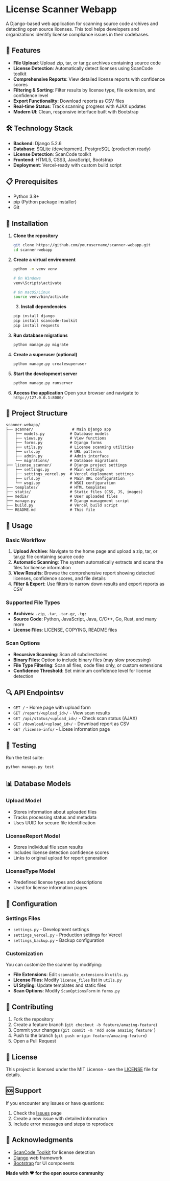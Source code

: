 # License Scanner Webapp

A Django-based web application for scanning source code archives and detecting open source licenses. This tool helps developers and organizations identify license compliance issues in their codebases.

## 🚀 Features

- **File Upload**: Upload zip, tar, or tar.gz archives containing source code
- **License Detection**: Automatically detect licenses using ScanCode toolkit
- **Comprehensive Reports**: View detailed license reports with confidence scores
- **Filtering & Sorting**: Filter results by license type, file extension, and confidence level
- **Export Functionality**: Download reports as CSV files
- **Real-time Status**: Track scanning progress with AJAX updates
- **Modern UI**: Clean, responsive interface built with Bootstrap

## 🛠️ Technology Stack

- **Backend**: Django 5.2.6
- **Database**: SQLite (development), PostgreSQL (production ready)
- **License Detection**: ScanCode toolkit
- **Frontend**: HTML5, CSS3, JavaScript, Bootstrap
- **Deployment**: Vercel-ready with custom build script

## 📋 Prerequisites

- Python 3.8+
- pip (Python package installer)
- Git

## 🔧 Installation

1. **Clone the repository**
   ```bash
   git clone https://github.com/yourusername/scanner-webapp.git
   cd scanner-webapp
   ```

2. **Create a virtual environment**
   ```bash
   python -m venv venv
   
   # On Windows
   venv\Scripts\activate
   
   # On macOS/Linux
   source venv/bin/activate
   ```
   3. **Install dependencies**
   ```bash
   pip install django
   pip install scancode-toolkit
   pip install requests
   ```

4. **Run database migrations**
   ```bash
   python manage.py migrate
   ```

5. **Create a superuser (optional)**
   ```bash
   python manage.py createsuperuser
   ```

6. **Start the development server**
   ```bash
   python manage.py runserver
   ```

7. **Access the application**
   Open your browser and navigate to `http://127.0.0.1:8000/`

## 📁 Project Structure

```
scanner-webapp/
├── scanner/                 # Main Django app
│   ├── models.py           # Database models
│   ├── views.py            # View functions
│   ├── forms.py            # Django forms
│   ├── utils.py            # License scanning utilities
│   ├── urls.py             # URL patterns
│   ├── admin.py            # Admin interface
│   └── migrations/         # Database migrations
├── license_scanner/        # Django project settings
│   ├── settings.py         # Main settings
│   ├── settings_vercel.py  # Vercel deployment settings
│   ├── urls.py             # Main URL configuration
│   └── wsgi.py             # WSGI configuration
├── templates/              # HTML templates
├── static/                 # Static files (CSS, JS, images)
├── media/                  # User uploaded files
├── manage.py               # Django management script
├── build.py                # Vercel build script
└── README.md               # This file
```

## 🎯 Usage

### Basic Workflow

1. **Upload Archive**: Navigate to the home page and upload a zip, tar, or tar.gz file containing source code
2. **Automatic Scanning**: The system automatically extracts and scans the files for license information
3. **View Results**: Browse the comprehensive report showing detected licenses, confidence scores, and file details
4. **Filter & Export**: Use filters to narrow down results and export reports as CSV

### Supported File Types

- **Archives**: `.zip`, `.tar`, `.tar.gz`, `.tgz`
- **Source Code**: Python, JavaScript, Java, C/C++, Go, Rust, and many more
- **License Files**: LICENSE, COPYING, README files
### Scan Options

- **Recursive Scanning**: Scan all subdirectories
- **Binary Files**: Option to include binary files (may slow processing)
- **File Type Filtering**: Scan all files, code files only, or custom extensions
- **Confidence Threshold**: Set minimum confidence level for license detection

## 🔍 API Endpointsv

- `GET /` - Home page with upload form
- `GET /report/<upload_id>/` - View scan results
- `GET /api/status/<upload_id>/` - Check scan status (AJAX)
- `GET /download/<upload_id>/` - Download report as CSV
- `GET /license-info/` - Licese information page

## 🧪 Testing

Run the test suite:

```bash
python manage.py test
```

## 📊 Database Models

### Upload Model
- Stores information about uploaded files
- Tracks processing status and metadata
- Uses UUID for secure file identification

### LicenseReport Model
- Stores individual file scan results
- Includes license detection confidence scores
- Links to original upload for report generation

### LicenseType Model
- Predefined license types and descriptions
- Used for license information pages

## 🔧 Configuration

### Settings Files

- `settings.py` - Development settings
- `settings_vercel.py` - Production settings for Vercel
- `settings_backup.py` - Backup configuration

### Customization

You can customize the scanner by modifying:

- **File Extensions**: Edit `scannable_extensions` in `utils.py`
- **License Files**: Modify `license_files` list in `utils.py`
- **UI Styling**: Update templates and static files
- **Scan Options**: Modify `ScanOptionsForm` in `forms.py`

## 🤝 Contributing

1. Fork the repository
2. Create a feature branch (`git checkout -b feature/amazing-feature`)
3. Commit your changes (`git commit -m 'Add some amazing feature'`)
4. Push to the branch (`git push origin feature/amazing-feature`)
5. Open a Pull Request

## 📝 License

This project is licensed under the MIT License - see the [LICENSE](LICENSE) file for details.

## 🆘 Support

If you encounter any issues or have questions:
1. Check the [Issues](https://github.com/yourusername/scanner-webapp/issues) page
2. Create a new issue with detailed information
3. Include error messages and steps to reproduce

## 🙏 Acknowledgments

- [ScanCode Toolkit](https://github.com/nexB/scancode-toolkit) for license detection
- [Django](https://www.djangoproject.com/) web framework
- [Bootstrap](https://getbootstrap.com/) for UI components

**Made with ❤️ for the open source community**
 
